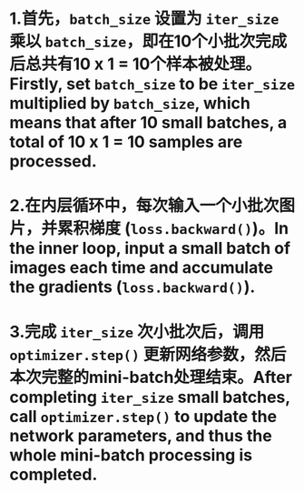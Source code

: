 # 1.首先，`batch_size` 设置为 `iter_size` 乘以 `batch_size`，即在10个小批次完成后总共有10 x 1 = 10个样本被处理。Firstly, set `batch_size` to be `iter_size` multiplied by `batch_size`, which means that after 10 small batches, a total of 10 x 1 = 10 samples are processed.
# 2.在内层循环中，每次输入一个小批次图片，并累积梯度 (`loss.backward()`)。In the inner loop, input a small batch of images each time and accumulate the gradients (`loss.backward()`).
# 3.完成 `iter_size` 次小批次后，调用 `optimizer.step()` 更新网络参数，然后本次完整的mini-batch处理结束。After completing `iter_size` small batches, call `optimizer.step()` to update the network parameters, and thus the whole mini-batch processing is completed.
